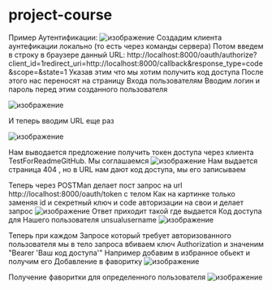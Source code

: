 # project-course
Пример Аутентификации:
![изображение](https://user-images.githubusercontent.com/79931339/184496995-815ac04b-07ea-4d3c-855b-8b1ed6c512a5.png)
Создадим клиента аунтефикации локально (то есть через команды сервера)
Потом введем в строку в браузере данный URL:
http://localhost:8000/oauth/authorize?client_id=1redirect_uri=http://localhost:8000/callback&response_type=code&scope=&state=1
Указав этим что мы хотим получить  код доступа 
После этого нас переносят на страницу Входа пользователям
Вводим логин и пароль перед этим созданного пользователя 

![изображение](https://user-images.githubusercontent.com/79931339/184497349-ce6b9910-a78c-4b2e-84fb-f27c754002d6.png)

И теперь вводим URL еще раз

![изображение](https://user-images.githubusercontent.com/79931339/184497423-d5a64db5-038c-47ba-8cb8-1b3a6cef572a.png)

Нам выводается предложение  получить токен доступа через клиента  TestForReadmeGitHub.
Мы соглашаемся
![изображение](https://user-images.githubusercontent.com/79931339/184497518-beb86e00-4dec-4bf8-9062-80795ed8492c.png)
Нам выдается страница 404 , но в URL нам дают код доступа, мы его записываем
 
Теперь через  POSTMan делает пост запрос на url http://localhost:8000/oauth/token c телом Как на картинке только заменяя
id и секретный ключ и code авторизации на свои и делает запрос
![изображение](https://user-images.githubusercontent.com/79931339/184497608-85b82100-c104-4529-aae4-042e0df9a764.png)
Ответ приходит такой где выдается Код доступа для Нашего пользователя unsualusername
![изображение](https://user-images.githubusercontent.com/79931339/184497680-a02a153f-fc92-4df1-9976-84bc629b1504.png)

Теперь при каждом Запросе  который требует авторизованного пользователя мы в тело запроса вбиваем
ключ Authorization и значеним "Bearer 'Ваш код доступа'" 
Например добавим в избранное обьект и получим его
Добавление в фаворитку
![изображение](https://user-images.githubusercontent.com/79931339/184497817-d87bdaa7-260c-41d7-b678-799c7e846e9b.png)

Получение фаворитки для определенного пользователя
![изображение](https://user-images.githubusercontent.com/79931339/184497872-9859d202-d58c-45fc-b081-f2952c8b0d61.png)




